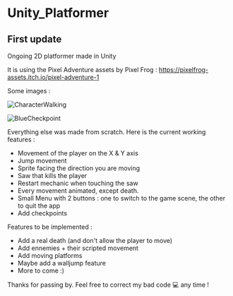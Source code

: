 # Unity_Platformer

## First update

Ongoing 2D platformer made in Unity

It is using the Pixel Adventure assets by Pixel Frog : https://pixelfrog-assets.itch.io/pixel-adventure-1

Some images :

![CharacterWalking](https://user-images.githubusercontent.com/85309955/120932379-cdfb0780-c6f5-11eb-8aa5-a206416c146a.gif)

![BlueCheckpoint](https://user-images.githubusercontent.com/85309955/120932414-eb2fd600-c6f5-11eb-9a37-2793722f25ec.gif)


Everything else was made from scratch.
Here is the current working features :
- Movement of the player on the X & Y axis
- Jump movement
- Sprite facing the direction you are moving
- Saw that kills the player
- Restart mechanic when touching the saw
- Every movement animated, except death.
- Small Menu with 2 buttons : one to switch to the game scene, the other to quit the app
- Add checkpoints

Features to be implemented :
- Add a real death (and don't allow the player to move)
- Add ennemies + their scripted movement
- Add moving platforms
- Maybe add a walljump feature
- More to come :)

Thanks for passing by. Feel free to correct my bad code 💻 any time !
